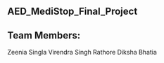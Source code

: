 AED_MediStop_Final_Project
--------------------------
Team Members:
-------------
Zeenia Singla 
Virendra Singh Rathore
Diksha Bhatia
